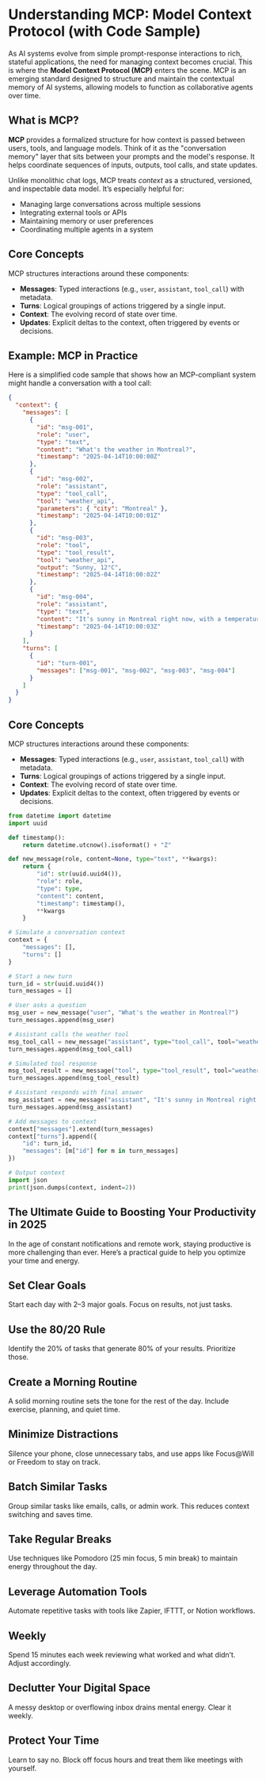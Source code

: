 # Understanding MCP: Model Context Protocol (with Code Sample)

As AI systems evolve from simple prompt-response interactions to rich, stateful applications, the need for managing context becomes crucial. This is where the **Model Context Protocol (MCP)** enters the scene. MCP is an emerging standard designed to structure and maintain the contextual memory of AI systems, allowing models to function as collaborative agents over time.

## What is MCP?

**MCP** provides a formalized structure for how context is passed between users, tools, and language models. Think of it as the "conversation memory" layer that sits between your prompts and the model's response. It helps coordinate sequences of inputs, outputs, tool calls, and state updates.

Unlike monolithic chat logs, MCP treats *context* as a structured, versioned, and inspectable data model. It’s especially helpful for:

- Managing large conversations across multiple sessions
- Integrating external tools or APIs
- Maintaining memory or user preferences
- Coordinating multiple agents in a system

## Core Concepts

MCP structures interactions around these components:

- **Messages**: Typed interactions (e.g., `user`, `assistant`, `tool_call`) with metadata.
- **Turns**: Logical groupings of actions triggered by a single input.
- **Context**: The evolving record of state over time.
- **Updates**: Explicit deltas to the context, often triggered by events or decisions.

## Example: MCP in Practice

Here is a simplified code sample that shows how an MCP-compliant system might handle a conversation with a tool call:

```json
{
  "context": {
    "messages": [
      {
        "id": "msg-001",
        "role": "user",
        "type": "text",
        "content": "What's the weather in Montreal?",
        "timestamp": "2025-04-14T10:00:00Z"
      },
      {
        "id": "msg-002",
        "role": "assistant",
        "type": "tool_call",
        "tool": "weather_api",
        "parameters": { "city": "Montreal" },
        "timestamp": "2025-04-14T10:00:01Z"
      },
      {
        "id": "msg-003",
        "role": "tool",
        "type": "tool_result",
        "tool": "weather_api",
        "output": "Sunny, 12°C",
        "timestamp": "2025-04-14T10:00:02Z"
      },
      {
        "id": "msg-004",
        "role": "assistant",
        "type": "text",
        "content": "It's sunny in Montreal right now, with a temperature of 12°C.",
        "timestamp": "2025-04-14T10:00:03Z"
      }
    ],
    "turns": [
      {
        "id": "turn-001",
        "messages": ["msg-001", "msg-002", "msg-003", "msg-004"]
      }
    ]
  }
}
```

## Core Concepts

MCP structures interactions around these components:

- **Messages**: Typed interactions (e.g., `user`, `assistant`, `tool_call`) with metadata.
- **Turns**: Logical groupings of actions triggered by a single input.
- **Context**: The evolving record of state over time.
- **Updates**: Explicit deltas to the context, often triggered by events or decisions.


```python
from datetime import datetime
import uuid

def timestamp():
    return datetime.utcnow().isoformat() + "Z"

def new_message(role, content=None, type="text", **kwargs):
    return {
        "id": str(uuid.uuid4()),
        "role": role,
        "type": type,
        "content": content,
        "timestamp": timestamp(),
        **kwargs
    }

# Simulate a conversation context
context = {
    "messages": [],
    "turns": []
}

# Start a new turn
turn_id = str(uuid.uuid4())
turn_messages = []

# User asks a question
msg_user = new_message("user", "What's the weather in Montreal?")
turn_messages.append(msg_user)

# Assistant calls the weather tool
msg_tool_call = new_message("assistant", type="tool_call", tool="weather_api", parameters={"city": "Montreal"})
turn_messages.append(msg_tool_call)

# Simulated tool response
msg_tool_result = new_message("tool", type="tool_result", tool="weather_api", output="Sunny, 12°C")
turn_messages.append(msg_tool_result)

# Assistant responds with final answer
msg_assistant = new_message("assistant", "It's sunny in Montreal right now, with a temperature of 12°C.")
turn_messages.append(msg_assistant)

# Add messages to context
context["messages"].extend(turn_messages)
context["turns"].append({
    "id": turn_id,
    "messages": [m["id"] for m in turn_messages]
})

# Output context
import json
print(json.dumps(context, indent=2))
```

## The Ultimate Guide to Boosting Your Productivity in 2025

In the age of constant notifications and remote work, staying productive is more challenging than ever. Here’s a practical guide to help you optimize your time and energy.

## Set Clear Goals

Start each day with 2–3 major goals. Focus on results, not just tasks.

## Use the 80/20 Rule

Identify the 20% of tasks that generate 80% of your results. Prioritize those.

## Create a Morning Routine

A solid morning routine sets the tone for the rest of the day. Include exercise, planning, and quiet time.

## Minimize Distractions

Silence your phone, close unnecessary tabs, and use apps like Focus@Will or Freedom to stay on track.

## Batch Similar Tasks

Group similar tasks like emails, calls, or admin work. This reduces context switching and saves time.

## Take Regular Breaks

Use techniques like Pomodoro (25 min focus, 5 min break) to maintain energy throughout the day.

## Leverage Automation Tools

Automate repetitive tasks with tools like Zapier, IFTTT, or Notion workflows.

## Weekly

Spend 15 minutes each week reviewing what worked and what didn’t. Adjust accordingly.

## Declutter Your Digital Space

A messy desktop or overflowing inbox drains mental energy. Clear it weekly.

## Protect Your Time

Learn to say no. Block off focus hours and treat them like meetings with yourself.
